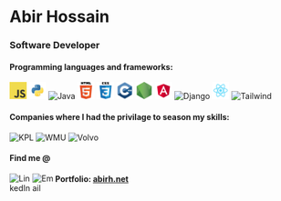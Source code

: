# Abir Hossain

### Software Developer



#### Programming languages and frameworks:
<p align = "left">
  <img alt="JavaScript" width="30" src="https://raw.githubusercontent.com/github/explore/80688e429a7d4ef2fca1e82350fe8e3517d3494d/topics/javascript/javascript.png">
  <img alt="Pyhton" width="30" src="https://raw.githubusercontent.com/github/explore/80688e429a7d4ef2fca1e82350fe8e3517d3494d/topics/python/python.png">
  <img alt="Java" width="30" src="https://abirh.netlify.app/logos/java.png">
  <img alt="HTML5" width="30" src="https://raw.githubusercontent.com/github/explore/80688e429a7d4ef2fca1e82350fe8e3517d3494d/topics/html/html.png">
  <img alt="CSS3" width="30" src="https://raw.githubusercontent.com/github/explore/80688e429a7d4ef2fca1e82350fe8e3517d3494d/topics/css/css.png">
  <img alt="C++" width="30" src="https://raw.githubusercontent.com/github/explore/180320cffc25f4ed1bbdfd33d4db3a66eeeeb358/topics/cpp/cpp.png">
  <img alt="Node.js" width="30" src="https://raw.githubusercontent.com/github/explore/80688e429a7d4ef2fca1e82350fe8e3517d3494d/topics/nodejs/nodejs.png">
  <img alt="Angular" width="30" src="https://raw.githubusercontent.com/github/explore/80688e429a7d4ef2fca1e82350fe8e3517d3494d/topics/angular/angular.png">
  <img alt="Django" width="30" src="https://abirh.netlify.app/logos/django.png">
  <img alt="React" width="30" src="https://raw.githubusercontent.com/github/explore/80688e429a7d4ef2fca1e82350fe8e3517d3494d/topics/react/react.png">
  <img alt="Tailwind" width="30" src="https://github.com/fahadABIR/fahadABIR/assets/115437664/3a04ac15-71b0-45f1-a05f-633c0eae3832">
  
</p>




#### Companies where I had the privilage to season my skills:
<p align ="left">
  <img alt="KPL" width="40px" src="https://www.kalamazooarts.org/wp-content/uploads/sites/www.kalamazooarts.org/images/org/10050/kpl.jpg">
  <img alt="WMU" width="40px" src="https://media.licdn.com/dms/image/C560BAQE9-K9PnQclIg/company-logo_100_100/0/1633032392527?e=1694044800&v=beta&t=alTELlKVAgXl3RZfqxeFSJqpKhOacMzJ7S4NgHpsIcg">
  <img alt="Volvo" width="40px" src="https://media.licdn.com/dms/image/C4D0BAQHkyOpGvpYu9g/company-logo_200_200/0/1632473257972?e=1694044800&v=beta&t=CIsQLGQLhdqWwZoBaTbxl2MUwz9NlpechZ_aN-WGqE4">
</p>                                                                                                                                          


#### Find me @
[<img align="left" alt="LinkedIn" width="40px" src="https://media.licdn.com/dms/image/C560BAQHaVYd13rRz3A/company-logo_200_200/0/1638831589865?e=1694044800&v=beta&t=Km-b9iq97NtpyOp-dfazl2xmfrJvydj9K6fO0tU8pHE">][linkedin]
[<img align="left" alt="Email" width="40px" src="https://img-prod-cms-rt-microsoft-com.akamaized.net/cms/api/am/imageFileData/RE2PBNZ?ver=7c3e&q=90&m=6&h=270&w=270&b=%23FFFFFFFF&f=jpg&o=f&aim=true">][email]
#### Portfolio: <a href="https://abirh.netlify.app/" target="_blank">abirh.net</a>

[email]: mailto:abir.hossain@wmich.edu 
[linkedin]: https://www.linkedin.com/in/abir-hossain2964/

